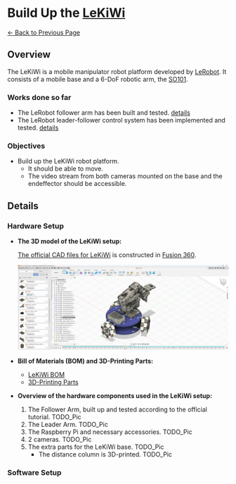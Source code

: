 # Build Up the [LeKiWi](https://huggingface.co/docs/lerobot/en/lekiwi)

[← Back to Previous Page](../../../pages/project_LeRobot.html)

## Overview
The LeKiWi is a mobile manipulator robot platform developed by [LeRobot](https://huggingface.co/docs/lerobot/en/lekiwi). It consists of a mobile base and a 6-DoF robotic arm, the [SO101](https://huggingface.co/docs/lerobot/en/so101).

### Works done so far
- The LeRobot follower arm has been built and tested. [details](./250817_Set_Up_the_Follower_Arm.md)
- The LeRobot leader-follower control system has been implemented and tested. [details](./250824_Wired_Leader_Follower_Control.md)

### Objectives
- Build up the LeKiWi robot platform. 
    - It should be able to move.
    - The video stream from both cameras mounted on the base and the endeffector should be accessible.

## Details
### Hardware Setup
- **The 3D model of the LeKiWi setup:**

    [The official CAD files for LeKiWi](https://a360.co/4k1P8yO) is constructed in [Fusion 360](https://www.autodesk.com/products/fusion-360/overview).

    ![LeKiWi CAD Overview](../../multimedia/lerobot/LeKiWi_CAD_Overview.png)
- **Bill of Materials (BOM) and 3D-Printing Parts:**
    - [LeKiWi BOM](https://github.com/SIGRobotics-UIUC/LeKiwi/blob/main/BOM.md)
    - [3D-Printing Parts](https://github.com/SIGRobotics-UIUC/LeKiwi/blob/main/3DPrinting.md)

- **Overview of the hardware components used in the LeKiWi setup:**
    1. The Follower Arm, built up and tested according to the official tutorial. TODO_Pic
    2. The Leader Arm. TODO_Pic
    3. The Raspberry Pi and necessary accessories. TODO_Pic
    4. 2 cameras. TODO_Pic
    5. The extra parts for the LeKiWi base. TODO_Pic
        - The distance column is 3D-printed. TODO_Pic

### Software Setup